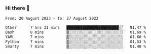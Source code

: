 ### Hi there 👋

<!--
**palaashatri/palaashatri** is a ✨ _special_ ✨ repository because its `README.md` (this file) appears on your GitHub profile.

Here are some ideas to get you started:

- 🔭 I’m currently working on ...
- 🌱 I’m currently learning ...
- 👯 I’m looking to collaborate on ...
- 🤔 I’m looking for help with ...
- 💬 Ask me about ...
- 📫 How to reach me: ...
- 😄 Pronouns: ...
- ⚡ Fun fact: ...
-->

<!--START_SECTION:waka-->

```txt
From: 20 August 2023 - To: 27 August 2023

Other      7 hrs 31 mins   ███████████████████████░░   91.47 %
Bash       8 mins          ▒░░░░░░░░░░░░░░░░░░░░░░░░   01.69 %
YAML       7 mins          ▒░░░░░░░░░░░░░░░░░░░░░░░░   01.60 %
Python     7 mins          ▒░░░░░░░░░░░░░░░░░░░░░░░░   01.53 %
Smarty     7 mins          ▒░░░░░░░░░░░░░░░░░░░░░░░░   01.48 %
```

<!--END_SECTION:waka-->

